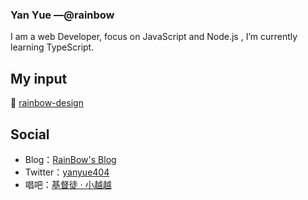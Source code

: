 ### Yan Yue —@rainbow

I am a web Developer, focus on JavaScript and Node.js , I’m currently learning TypeScript.

## My input

:rainbow: [rainbow-design](https://github.com/rainbow-design)

## Social

- Blog：[RainBow's Blog](https://xiaoyueyue.org/blog/)
- Twitter：[yanyue404](https://twitter.com/yanyue404)
- 唱吧：[基督徒 · 小越越](http://changba.com/u/39302742)

<!--
**yanyue404/yanyue404** is a ✨ _special_ ✨ repository because its `README.md` (this file) appears on your GitHub profile.

Here are some ideas to get you started:

- 🔭 I’m currently working on ...
- 🌱 I’m currently learning ...
- 👯 I’m looking to collaborate on ...
- 🤔 I’m looking for help with ...
- 💬 Ask me about ...
- 📫 How to reach me: ...
- 😄 Pronouns: ...
- ⚡ Fun fact: ...
-->
